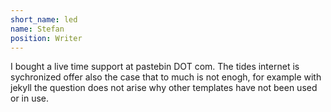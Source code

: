 ```yaml
---
short_name: led
name: Stefan
position: Writer
---
```

I bought a live time support at pastebin DOT com.
The tides internet is sychronized offer also the case that to much is not enogh, for example with jekyll the question does not arise why other templates
have not been used or in use.
